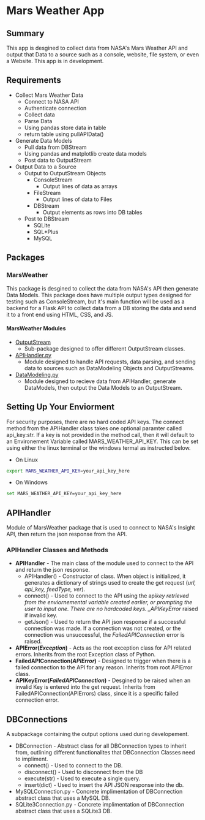 # Mars Weather App

## Summary

This app is desgined to collect data from NASA's Mars Weather API and output that Data to a source such as a console, website, file system, or even a Website. This app is in development.

## Requirements

- Collect Mars Weather Data
  - Connect to NASA API
  - Authenticate connection
  - Collect data
  - Parse Data
  - Using pandas store data in table
  - return table using pullAPIData()
- Generate Data Models
  - Pull data from DBStream
  - Using pandas and matplotlib create data models
  - Post data to OutputStream
- Output Data to a Source
  - Output to OutputStream Objects
    - ConsoleStream
      - Output lines of data as arrays
    - FileStream
      - Output lines of data to Files
    - DBStream
      - Output elements as rows into DB tables
  - Post to DBStream
    - SQLite
    - SQL\*Plus
    - MySQL

## Packages

### MarsWeather

This package is desgined to collect the data from NASA's API then generate Data Models. This package does have multiple output types designed for testing such as ConsoleStream, but it's main function will be used as a backend for a Flask API to collect data from a DB storing the data and send it to a front end using HTML, CSS, and JS.

#### MarsWeather Modules

- [OutputStream](OutputStream)
  - Sub-package designed to offer different OutputStream classes.
- [APIHandler.py](APIHandler)
  - Module designed to handle API requests, data parsing, and sending data to sources such as DataModeling Objects and OutputStreams.
- [DataModeling.py](DataModeling.py)
  - Module designed to recieve data from APIHandler, generate DataModels, then output the Data Models to an OutputStream.

## Setting Up Your Enviorment

For security purposes, there are no hard coded API keys. The connect method from the APIHandler class takes one optional paramter called api_key:str. If a key is not provided in the method call, then it will default to an Environement Variable called MARS_WEATHER_API_KEY. This can be set using either the linux terminal or the windows termal as instructed below.

- On Linux

```bash
export MARS_WEATHER_API_KEY=your_api_key_here
```

- On Windows

```bash
set MARS_WEATHER_API_KEY=your_api_key_here
```

## APIHandler

Module of MarsWeather package that is used to connect to NASA's Insight API, then return the json response from the API.

### APIHandler Classes and Methods

- **APIHandler** - The main class of the module used to connect to the API and return the json response.
  - APIHandler() - Constructor of class. When object is initialized, it generates a dictionary of strings used to create the get request (_url, api_key, feedType, ver_).
  - connect() - Used to connect to the API using the api*key retrieved from the enviornemental variable created earlier, or prompting the user to input one. There are no hardcoded keys. \_APIKeyError* raised if invalid key.
  - getJson() - Used to return the API json response if a successful connection was made. If a connection was not created, or the connection was unsuccessful, the _FailedAPIConnection_ error is raised.
- **APIError(_Exception_)** - Acts as the root exception class for API related errors. Inherits from the root Exception class of Python.
- **FailedAPIConnection(_APIError_)** - Designed to trigger when there is a failed connection to the API for any reason. Inherits from root APIError class.
- **APIKeyError(_FailedAPIConnection_)** - Desgined to be raised when an invalid Key is entered into the get request. Inherits from FailedAPIConnection(APIErrors) class, since it is a specific failed connection error.

## DBConnections

A subpackage containing the output options used during developement.

- DBConnection - Abstract class for all DBConnection types to inherit from, outlining different functionalites that DBConnection Classes need to impliment.
  - connect() - Used to connect to the DB.
  - disconnect() - Used to disconnect from the DB
  - execute(str) - Used to execute a single query.
  - insert(dict) - Used to insert the API JSON response into the db.
- MySQLConnection.py - Concrete implimentation of DBConnection abstract class that uses a MySQL DB.
- SQLite3Connection.py - Concrete implimentation of DBConnection abstract class that uses a SQLite3 DB.
